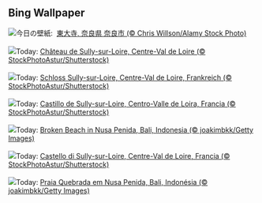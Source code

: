 ## Bing Wallpaper
![](https://www.bing.com/th?id=OHR.Omizutori2025_JA-JP2990990687_UHD.jpg&w=1000)今日の壁紙: &nbsp;[東大寺, 奈良県 奈良市 (© Chris Willson/Alamy Stock Photo)](https://www.bing.com/th?id=OHR.Omizutori2025_JA-JP2990990687_UHD.jpg)
<br><br/>
![](https://www.bing.com/th?id=OHR.ChateauLoire_FR-FR7082040465_UHD.jpg&w=1000)Today: [Château de Sully-sur-Loire, Centre-Val de Loire (© StockPhotoAstur/Shutterstock)](https://www.bing.com/th?id=OHR.ChateauLoire_FR-FR7082040465_UHD.jpg)
<br><br/>
![](https://www.bing.com/th?id=OHR.ChateauLoire_DE-DE3739517283_UHD.jpg&w=1000)Today: [Schloss Sully-sur-Loire, Centre-Val de Loire, Frankreich (© StockPhotoAstur/Shutterstock)](https://www.bing.com/th?id=OHR.ChateauLoire_DE-DE3739517283_UHD.jpg)
<br><br/>
![](https://www.bing.com/th?id=OHR.ChateauLoire_ES-ES7509416514_UHD.jpg&w=1000)Today: [Castillo de Sully-sur-Loire, Centro-Valle de Loira, Francia (© StockPhotoAstur/Shutterstock)](https://www.bing.com/th?id=OHR.ChateauLoire_ES-ES7509416514_UHD.jpg)
<br><br/>
![](https://www.bing.com/th?id=OHR.NusaPenida_EN-GB1392461130_UHD.jpg&w=1000)Today: [Broken Beach in Nusa Penida, Bali, Indonesia (© joakimbkk/Getty Images)](https://www.bing.com/th?id=OHR.NusaPenida_EN-GB1392461130_UHD.jpg)
<br><br/>
![](https://www.bing.com/th?id=OHR.ChateauLoire_IT-IT0010511029_UHD.jpg&w=1000)Today: [Castello di Sully-sur-Loire, Centre-Val de Loire, Francia (© StockPhotoAstur/Shutterstock)](https://www.bing.com/th?id=OHR.ChateauLoire_IT-IT0010511029_UHD.jpg)
<br><br/>
![](https://www.bing.com/th?id=OHR.NusaPenida_PT-BR7092841551_UHD.jpg&w=1000)Today: [Praia Quebrada em Nusa Penida, Bali, Indonésia (© joakimbkk/Getty Images)](https://www.bing.com/th?id=OHR.NusaPenida_PT-BR7092841551_UHD.jpg)
<br><br/>
